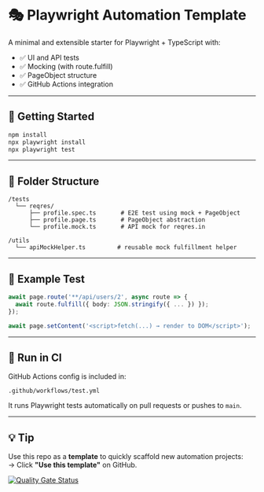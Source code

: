 # 🎭 Playwright Automation Template

A minimal and extensible starter for Playwright + TypeScript with:

- ✅ UI and API tests
- ✅ Mocking (with route.fulfill)
- ✅ PageObject structure
- ✅ GitHub Actions integration

---

## 🚀 Getting Started

```bash
npm install
npx playwright install
npx playwright test
```

---

## 📁 Folder Structure

```
/tests
  └── reqres/
      ├── profile.spec.ts       # E2E test using mock + PageObject
      ├── profile.page.ts       # PageObject abstraction
      └── profile.mock.ts       # API mock for reqres.in

/utils
  └── apiMockHelper.ts         # reusable mock fulfillment helper
```

---

## 🧪 Example Test

```ts
await page.route('**/api/users/2', async route => {
  await route.fulfill({ body: JSON.stringify({ ... }) });
});
```

```ts
await page.setContent('<script>fetch(...) → render to DOM</script>');
```

---

## 🤖 Run in CI

GitHub Actions config is included in:

```
.github/workflows/test.yml
```

It runs Playwright tests automatically on pull requests or pushes to `main`.

---

## 💡 Tip

Use this repo as a **template** to quickly scaffold new automation projects:  
→ Click **"Use this template"** on GitHub.

[![Quality Gate Status](https://sonarcloud.io/api/project_badges/measure?project=ZeroDayD_playwright-automation&metric=alert_status)](https://sonarcloud.io/summary/new_code?id=ZeroDayD_playwright-automation)
